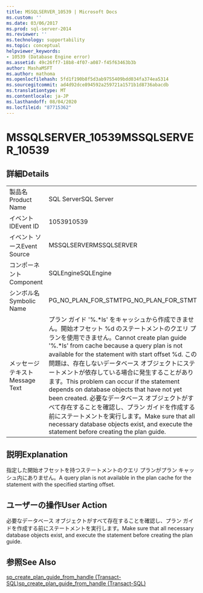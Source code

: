 ```yaml
---
title: MSSQLSERVER_10539 | Microsoft Docs
ms.custom: ''
ms.date: 03/06/2017
ms.prod: sql-server-2014
ms.reviewer: ''
ms.technology: supportability
ms.topic: conceptual
helpviewer_keywords:
- 10539 (Database Engine error)
ms.assetid: 49c26ff7-18b8-4f07-a087-f45f63463b3b
author: MashaMSFT
ms.author: mathoma
ms.openlocfilehash: 5fd1f190b8f5d3ab9755409bdd034fa374ea5314
ms.sourcegitcommit: ad4d92dce894592a259721a1571b1d8736abacdb
ms.translationtype: MT
ms.contentlocale: ja-JP
ms.lasthandoff: 08/04/2020
ms.locfileid: "87715362"
---
```

# <a name="mssqlserver_10539"></a><span data-ttu-id="4da76-102">MSSQLSERVER_10539</span><span class="sxs-lookup"><span data-stu-id="4da76-102">MSSQLSERVER_10539</span></span>
    
## <a name="details"></a><span data-ttu-id="4da76-103">詳細</span><span class="sxs-lookup"><span data-stu-id="4da76-103">Details</span></span>  
  
|||  
|-|-|  
|<span data-ttu-id="4da76-104">製品名</span><span class="sxs-lookup"><span data-stu-id="4da76-104">Product Name</span></span>|<span data-ttu-id="4da76-105">SQL Server</span><span class="sxs-lookup"><span data-stu-id="4da76-105">SQL Server</span></span>|  
|<span data-ttu-id="4da76-106">イベント ID</span><span class="sxs-lookup"><span data-stu-id="4da76-106">Event ID</span></span>|<span data-ttu-id="4da76-107">10539</span><span class="sxs-lookup"><span data-stu-id="4da76-107">10539</span></span>|  
|<span data-ttu-id="4da76-108">イベント ソース</span><span class="sxs-lookup"><span data-stu-id="4da76-108">Event Source</span></span>|<span data-ttu-id="4da76-109">MSSQLSERVER</span><span class="sxs-lookup"><span data-stu-id="4da76-109">MSSQLSERVER</span></span>|  
|<span data-ttu-id="4da76-110">コンポーネント</span><span class="sxs-lookup"><span data-stu-id="4da76-110">Component</span></span>|<span data-ttu-id="4da76-111">SQLEngine</span><span class="sxs-lookup"><span data-stu-id="4da76-111">SQLEngine</span></span>|  
|<span data-ttu-id="4da76-112">シンボル名</span><span class="sxs-lookup"><span data-stu-id="4da76-112">Symbolic Name</span></span>|<span data-ttu-id="4da76-113">PG_NO_PLAN_FOR_STMT</span><span class="sxs-lookup"><span data-stu-id="4da76-113">PG_NO_PLAN_FOR_STMT</span></span>|  
|<span data-ttu-id="4da76-114">メッセージ テキスト</span><span class="sxs-lookup"><span data-stu-id="4da76-114">Message Text</span></span>|<span data-ttu-id="4da76-115">プラン ガイド '%.\*ls' をキャッシュから作成できません。開始オフセット %d のステートメントのクエリ プランを使用できません。</span><span class="sxs-lookup"><span data-stu-id="4da76-115">Cannot create plan guide '%.\*ls' from cache because a query plan is not available for the statement with start offset %d.</span></span> <span data-ttu-id="4da76-116">この問題は、存在しないデータベース オブジェクトにステートメントが依存している場合に発生することがあります。</span><span class="sxs-lookup"><span data-stu-id="4da76-116">This problem can occur if the statement depends on database objects that have not yet been created.</span></span> <span data-ttu-id="4da76-117">必要なデータベース オブジェクトがすべて存在することを確認し、プラン ガイドを作成する前にステートメントを実行します。</span><span class="sxs-lookup"><span data-stu-id="4da76-117">Make sure that all necessary database objects exist, and execute the statement before creating the plan guide.</span></span>|  
  
## <a name="explanation"></a><span data-ttu-id="4da76-118">説明</span><span class="sxs-lookup"><span data-stu-id="4da76-118">Explanation</span></span>  
 <span data-ttu-id="4da76-119">指定した開始オフセットを持つステートメントのクエリ プランがプラン キャッシュ内にありません。</span><span class="sxs-lookup"><span data-stu-id="4da76-119">A query plan is not available in the plan cache for the statement with the specified starting offset.</span></span>  
  
## <a name="user-action"></a><span data-ttu-id="4da76-120">ユーザーの操作</span><span class="sxs-lookup"><span data-stu-id="4da76-120">User Action</span></span>  
 <span data-ttu-id="4da76-121">必要なデータベース オブジェクトがすべて存在することを確認し、プラン ガイドを作成する前にステートメントを実行します。</span><span class="sxs-lookup"><span data-stu-id="4da76-121">Make sure that all necessary database objects exist, and execute the statement before creating the plan guide.</span></span>  
  
## <a name="see-also"></a><span data-ttu-id="4da76-122">参照</span><span class="sxs-lookup"><span data-stu-id="4da76-122">See Also</span></span>  
 [<span data-ttu-id="4da76-123">sp_create_plan_guide_from_handle &#40;Transact-SQL&#41;</span><span class="sxs-lookup"><span data-stu-id="4da76-123">sp_create_plan_guide_from_handle &#40;Transact-SQL&#41;</span></span>](/sql/relational-databases/system-stored-procedures/sp-create-plan-guide-from-handle-transact-sql)  
  
  
